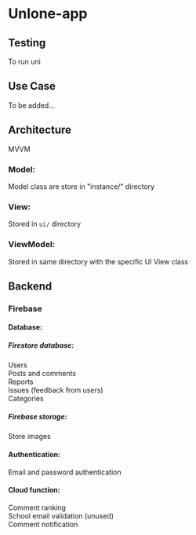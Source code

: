 # Unlone-app

## Testing
To run uni


## Use Case
To be added...

## Architecture
MVVM

### Model:
Model class are store in "instance/" directory 

### View:
Stored in `ui/` directory

### ViewModel:
Stored in same directory with the specific UI View class

## Backend

### Firebase
#### Database: 
##### **Firestore database:**
Users\
Posts and comments\
Reports\
Issues (feedback from users)\
Categories

##### **Firebase storage:**
Store images

#### **Authentication:**
Email and password authentication

#### **Cloud function:**
Comment ranking\
School email validation (unused)\
Comment notification
